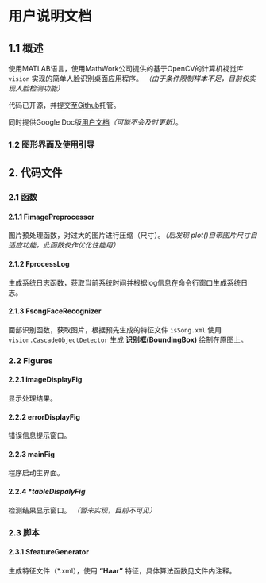 # 用户说明文档


## 1.1 概述

使用MATLAB语言，使用MathWork公司提供的基于OpenCV的计算机视觉库 `vision` 实现的简单人脸识别桌面应用程序。 *（由于条件限制样本不足，目前仅实现人脸检测功能）*

代码已开源，并提交至[Github](https://github.com/pxohlqo/FaceRec)托管。

同时提供Google Doc版[用户文档](https://docs.google.com/document/d/14R_Mhr6JwMfXROG_j7rWRYRpGmVh1xdM7fmrD6fRtqE/edit?usp=sharing)*（可能不会及时更新）*。

### 1.2 图形界面及使用引导

## 2. 代码文件

### 2.1 函数

#### 2.1.1 FimagePreprocessor
图片预处理函数，对过大的图片进行压缩（尺寸）。*（后发现 plot()自带图片尺寸自适应功能，此函数仅作优化性能用）*

#### 2.1.2 FprocessLog
生成系统日志函数，获取当前系统时间并根据log信息在命令行窗口生成系统日志。

#### 2.1.3 FsongFaceRecognizer
面部识别函数，获取图片，根据预先生成的特征文件 `isSong.xml` 使用 `vision.CascadeObjectDetector` 生成 **识别框(BoundingBox)** 绘制在原图上。

### 2.2 Figures

#### 2.2.1 imageDisplayFig
显示处理结果。

#### 2.2.2 errorDisplayFig
错误信息提示窗口。

#### 2.2.3 mainFig
程序启动主界面。

#### 2.2.4 **tableDispalyFig*
检测结果显示窗口。 *（暂未实现，目前不可见）*

### 2.3 脚本
#### 2.3.1 SfeatureGenerator
生成特征文件（*.xml），使用 **“Haar”** 特征，具体算法函数见文件内注释。
